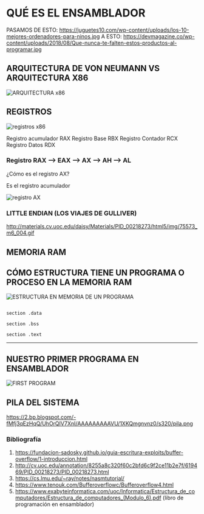 # QUÉ ES EL ENSAMBLADOR

PASAMOS DE ESTO: https://juguetes10.com/wp-content/uploads/los-10-mejores-ordenadores-para-ninos.jpg
A ESTO: https://devmagazine.co/wp-content/uploads/2018/08/Que-nunca-te-falten-estos-productos-al-programar.jpg

## ARQUITECTURA DE VON NEUMANN VS ARQUITECTURA X86

![ARQUITECTURA x86](https://mdanilo2015.files.wordpress.com/2014/11/85352-bus-bmp.jpg "ARQUITECTURA x86")



## REGISTROS

![registros x86](https://tecnostorage.weebly.com/uploads/5/8/0/1/58011265/1174538_orig.gif "Registros x86")

Registro acumulador RAX
Registro Base RBX
Registro Contador RCX
Registro Datos RDX

### Registro RAX --> EAX --> AX --> AH --> AL

¿Cómo es el registro AX? 

Es el registro acumulador

![registro AX](https://fundacion-sadosky.github.io/guia-escritura-exploits/buffer-overflow/imagenes/partes-registro.png "Registro AX")

### LITTLE ENDIAN (LOS VIAJES DE GULLIVER) 

http://materials.cv.uoc.edu/daisy/Materials/PID_00218273/html5/img/75573_m6_004.gif

## MEMORIA RAM


## CÓMO ESTRUCTURA TIENE UN PROGRAMA O PROCESO EN LA MEMORIA RAM

![ESTRUCTURA EN MEMORIA DE UN PROGRAMA](https://lh3.googleusercontent.com/proxy/zPEwp03rIouuzddH3hl6_x0Dtofch541di8ZLDYvWcOSf3MxwZedGsth86px0OCvAQIDUkUy2NQFZW4UZ6ajhvwpmu-VTNveiCSLu76gJuhYYJ3vHyG8MexhI6c7Gei7hxY "ESTRUCTURA EN MEMORIA DE UN PROGRAMA")

```assembly

section .data
 
section .bss
 
section .text

```
---

## NUESTRO PRIMER PROGRAMA EN ENSAMBLADOR

![FIRST PROGRAM](http://materials.cv.uoc.edu/daisy/Materials/PID_00218273/html5/img/75573_m6_032.gif
 "FIRST PROGRAM")

## PILA DEL SISTEMA

https://2.bp.blogspot.com/-fMfj3qEzHqQ/UhOrQIV7XnI/AAAAAAAAAVU/1XKQmgnvnz0/s320/pila.png



### Bibliografía

1. https://fundacion-sadosky.github.io/guia-escritura-exploits/buffer-overflow/1-introduccion.html
2. http://cv.uoc.edu/annotation/8255a8c320f60c2bfd6c9f2ce11b2e7f/619469/PID_00218273/PID_00218273.html
3. https://cs.lmu.edu/~ray/notes/nasmtutorial/
4. https://www.tenouk.com/Bufferoverflowc/Bufferoverflow4.html
5. https://www.exabyteinformatica.com/uoc/Informatica/Estructura_de_computadores/Estructura_de_computadores_(Modulo_6).pdf (libro de programación en ensamblador)
